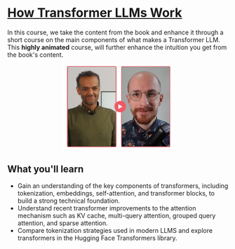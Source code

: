 ﻿# [How Transformer LLMs Work](https://www.deeplearning.ai/short-courses/how-transformer-llms-work/?utm_campaign=handsonllm-launch&utm_medium=partner)

In this course, we take the content from the book and enhance it through a short course on the main components of what makes a Transformer LLM. This **highly animated** course, will further enhance the intuition you get from the book's content.
 
<p align="center">
    <a href="https://www.deeplearning.ai/short-courses/how-transformer-llms-work/?utm_campaign=handsonllm-launch&utm_medium=partner"><img src="../images/dlai.png" width="50%" ></a>
</p>

## What you'll learn

* Gain an understanding of the key components of transformers, including tokenization, embeddings, self-attention, and transformer blocks, to build a strong technical foundation.
* Understand recent transformer improvements to the attention mechanism such as KV cache, multi-query attention, grouped query attention, and sparse attention.
* Compare tokenization strategies used in modern LLMS and explore transformers in the Hugging Face Transformers library.

